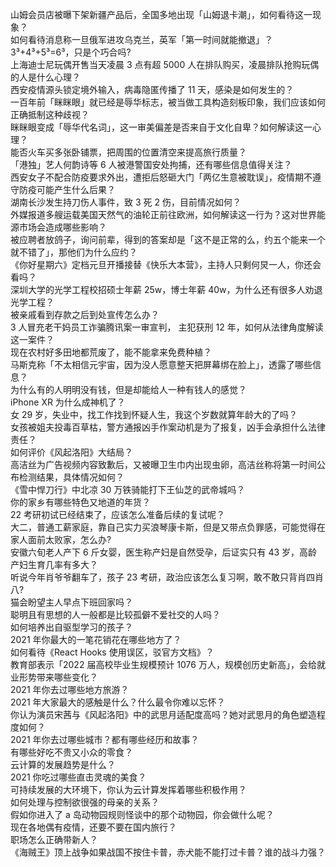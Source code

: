 山姆会员店被曝下架新疆产品后，全国多地出现「山姆退卡潮」，如何看待这一现象？  
如何看待消息称一旦俄军进攻乌克兰，英军「第一时间就能撤退」？  
3³+4³+5³=6³，只是个巧合吗?  
上海迪士尼玩偶开售当天凌晨 3 点有超 5000 人在排队购买，凌晨排队抢购玩偶的人是什么心理？  
西安疫情源头锁定境外输入，病毒隐匿传播了 11 天，感染是如何发生的？  
一百年前「眯眯眼」就已经是辱华标志，被当做工具构造刻板印象，我们应该如何正确抵制这种歧视？  
眯眯眼变成「辱华代名词」，这一审美偏差是否来自于文化自卑？如何解读这一心理？  
能否火车买多张卧铺票，把周围的位置清空来提高旅行质量？  
「港独」艺人何韵诗等 6 人被港警国安处拘捕，还有哪些信息值得关注？  
西安女子不配合防疫要求外出，遭拒后怒砸大门「两亿生意被耽误」，疫情期不遵守防疫可能产生什么后果？  
湖南长沙发生持刀伤人事件，致 3 死 2 伤，目前情况如何？  
外媒报道多艘运载美国天然气的油轮正前往欧洲，如何解读这一行为？这对世界能源市场会造成哪些影响？  
被应聘者放鸽子，询问前辈，得到的答案却是「这不是正常的么，约五个能来一个就不错了」，那他们为什么应约？  
《你好星期六》定档元旦开播接替《快乐大本营》，主持人只剩何炅一人，你还会看吗？  
深圳大学的光学工程校招硕士年薪 25w，博士年薪 40w，为什么还有很多人劝退光学工程？  
被亲戚看到存款之后到处宣传怎么办？  
3 人冒充老干妈员工诈骗腾讯案一审宣判， 主犯获刑 12 年，如何从法律角度解读这一案件？  
现在农村好多田地都荒废了，能不能拿来免费种植？  
马斯克称「不太相信元宇宙，因为没人愿意整天把屏幕绑在脸上」，透露了哪些信息？  
为什么有的人明明没有钱，但是却能给人一种有钱人的感觉？  
iPhone XR 为什么成神机了？  
女 29 岁，失业中，找工作找到怀疑人生，我这个岁数就算年龄大的了吗？  
女孩被姐夫投毒百草枯，警方通报凶手作案动机是为了报复，凶手会承担什么法律责任？  
如何评价《风起洛阳》大结局？  
高洁丝为广告视频内容致歉后，又被曝卫生巾内出现虫卵，高洁丝称将第一时间公布检测结果，具体情况如何？  
《雪中悍刀行》中北凉 30 万铁骑能打下王仙芝的武帝城吗？  
你的家乡有哪些特色又地道的年货？  
22 考研初试已经结束了，应该怎么准备后续的复试呢？  
大二，普通工薪家庭，靠自己实力买浪琴康卡斯，但是又带点负罪感，可能觉得在家人面前太败家，怎么办?  
安徽六旬老人产下 6 斤女婴，医生称产妇是自然受孕，后证实只有 43 岁，高龄产妇生育几率有多大？  
听说今年肖爷爷翻车了，孩子 23 考研，政治应该怎么复习啊，敢不敢只背肖四肖八?  
猫会盼望主人早点下班回家吗？  
聪明且有思想的人一般都是比较孤僻不爱社交的人吗？  
如何培养出自驱型学习的孩子？  
2021 年你最大的一笔花销花在哪些地方了？  
如何看待《React Hooks 使用误区，驳官方文档》？  
教育部表示「2022 届高校毕业生规模预计 1076 万人，规模创历史新高」，会给就业形势带来哪些变化？  
2021 年你去过哪些地方旅游？  
2021 年大家最大的感触是什么？什么最令你难以忘怀？  
你认为演员宋茜与《风起洛阳》中的武思月适配度高吗？她对武思月的角色塑造程度如何？  
2021 年你去过哪些城市？都有哪些经历和故事？  
有哪些好吃不贵又小众的零食？  
云计算的发展趋势是什么？  
2021 你吃过哪些直击灵魂的美食？  
可持续发展的大环境下，你认为云计算发挥着哪些积极作用？  
如何处理与控制欲很强的母亲的关系？  
假如你进入了 a 岛动物园规则怪谈中的那个动物园，你会做什么呢？  
现在各地偶有疫情，还要不要在国内旅行？  
职场怎么正确带新人？  
《海贼王》顶上战争如果战国不按住卡普，赤犬能不能打过卡普？谁的战斗力强？  

